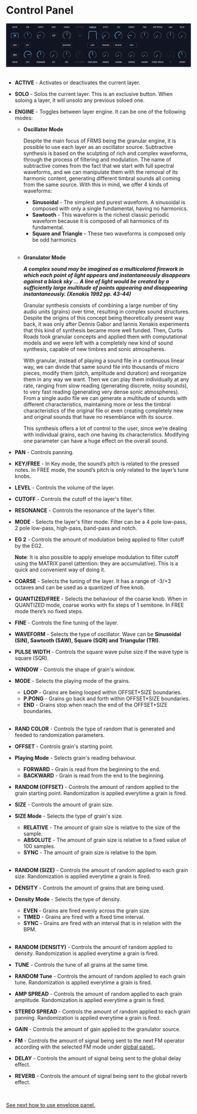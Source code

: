 # Control Panel

<img src="images/layer-panel.png" style="padding: 0px; bottom-padding: 0px;"/>
<br/>
<br/>

- **ACTIVE** - Activates or deactivates the current layer.

- **SOLO** - Solos the current layer. This is an exclusive button. When soloing a layer, it will unsolo any previous soloed one.

- **ENGINE** - Toggles between layer engine. It can be one of the following modes:

  - **Oscillator Mode**

    Despite the main focus of FRMS being the granular engine, it is possible to use each layer as an oscillator source. Subtractive synthesis is based on the sculpting of rich and complex waveforms, through the process of filtering and modulation. The name of subtractive comes from the fact that we start with full spectral waveforms, and we can manipulate them with the removal of its harmonic content, generating different timbral sounds all coming from the same source. With this in mind, we offer 4 kinds of waveforms:

    - **Sinusoidal** - The simplest and purest waveform. A sinusoidal is composed with only a single fundamental, having no harmonics.
    - **Sawtooth** - This waveform is the richest classic periodic waveform because it is composed of all harmonics of its fundamental.
    - **Square and Triangle** - These two waveforms is composed only be odd harmonics
      <br/><br/>

  - **Granulator Mode**

    **_A complex sound may be imagined as a multicolored firework in which each point of light appears and instantaneously disappears against a black sky … A line of light would be created by a sufficiently large multitude of points appearing and disappearing instantaneously. (Xenakis 1992 pp. 43-44)_**

    Granular synthesis consists of combining a large number of tiny audio units (grains) over time, resulting in complex sound structures. Despite the origins of this concept being theoretically present way back, it was only after Dennis Gabor and Iannis Xenakis experiments that this kind of synthesis became more well funded. Then, Curtis Roads took granular concepts and applied them with computational models and we were left with a completely new kind of sound synthesis, capable of new timbres and sonic atmospheres.

    With granular, instead of playing a sound file in a continuous linear way, we can divide that same sound file into thousands of micro pieces, modify them (pitch, amplitude and duration) and reorganize them in any way we want. Then we can play them individually at any rate, ranging from slow reading (generating discrete, noisy sounds), to very fast reading (generating very dense sonic atmospheres). From a single audio file we can generate a multitude of sounds with different characteristics, maintaining more or less the timbral characteristics of the original file or even creating completely new and original sounds that have no resemblance with its source.

    This synthesis offers a lot of control to the user, since we’re dealing with individual grains, each one having its characteristics. Modifying one parameter can have a huge effect on the overall sound.

- **PAN** - Controls panning.

- **KEY/FREE** - In Key mode, the sound’s pitch is related to the pressed notes. In FREE mode, the sound’s pitch is only related to the layer’s tune knobs.

- **LEVEL** - Controls the volume of the layer.

- **CUTOFF** - Controls the cutoff of the layer's filter.

- **RESONANCE** - Controls the resonance of the layer's filter.

- **MODE** - Selects the layer's filter mode. Filter can be a 4 pole low-pass, 2 pole low-pass, high-pass, band-pass and notch.

- **EG 2** - Controls the amount of modulation being applied to filter cutoff by the EG2.

  **Note**: It is also possible to apply envelope modulation to filter cutoff using the MATRIX panel (attention: they are accumulative). This is a quick and convenient way of doing it.

- **COARSE** - Selects the tuning of the layer. It has a range of -3/+3 octaves and can be used as a quantized of free knob.

- **QUANTIZED/FREE** - Selects the behaviour of the coarse knob. When in QUANTIZED mode, coarse works with fix steps of 1 semitone. In FREE mode there’s no fixed steps.

- **FINE** - Controls the fine tuning of the layer.

- **WAVEFORM** - Selects the type of oscillator. Wave can be **Sinusoidal (SIN), Sawtooth (SAW), Square (SQR) and Triangular (TRI)**.

- **PULSE WIDTH** - Controls the square wave pulse size if the wave type is square (SQR).

- **WINDOW** - Controls the shape of grain's window.

- **MODE** - Selects the playing mode of the grains.

  - **LOOP** - Grains are being looped within OFFSET+SIZE boundaries.
  - **P.PONG** - Grains go back and forth within OFFSET+SIZE boundaries.
  - **END** - Grains stop when reach the end of the OFFSET+SIZE boundaries.
    <br/><br/>

- **RAND COLOR** - Controls the type of random that is generated and feeded to randomization parameters.

- **OFFSET** - Controls grain's starting point.

- **Playing Mode** - Selects grain's reading behaviour.

  - **FORWARD** - Grain is read from the beginning to the end.
  - **BACKWARD** - Grain is read from the end to the beginning.

- **RANDOM (OFFSET)** - Controls the amount of random applied to the grain starting point. Randomization is applied everytime a grain is fired.

- **SIZE** - Controls the amount of grain size.

- **SIZE Mode** - Selects the type of grain's size.

  - **RELATIVE** - The amount of grain size is relative to the size of the sample.
  - **ABSOLUTE** - The amount of grain size is relative to a fixed value of 100 samples.
  - **SYNC** - The amount of grain size is relative to the bpm.
    <br/><br/>

- **RANDOM (SIZE)** - Controls the amount of random applied to each grain size. Randomization is applied everytime a grain is fired.

- **DENSITY** - Controls the amount of grains that are being used.

- **Density Mode** - Selects the type of density.

  - **EVEN** - Grains are fired evenly across the grain size.
  - **TIMED** - Grains are fired with a fixed time interval.
  - **SYNC** - Grains are fired with an interval that is in relation with the BPM.
    <br/><br/>

- **RANDOM (DENSITY)** - Controls the amount of random applied to density. Randomization is applied everytime a grain is fired.

- **TUNE** - Controls the tune of all grains at the same time.

- **RANDOM Tune** - Controls the amount of random applied to each grain tune. Randomization is applied everytime a grain is fired.

- **AMP SPREAD** - Controls the amount of random applied to each grain amplitude. Randomization is applied everytime a grain is fired.

- **STEREO SPREAD** - Controls the amount of random applied to each grain panning. Randomization is applied everytime a grain is fired.

- **GAIN** - Controls the amount of gain applied to the granulator source.

- **FM** - Controls the amount of signal being sent to the next FM operator according with the selected FM mode under [global panel.](global-panel).

- **DELAY** - Controls the amount of signal being sent to the global delay effect.

- **REVERB** - Controls the amount of signal being sent to the global reverb effect.

<br/>

[See next how to use envelope panel.](envelope-panel)

